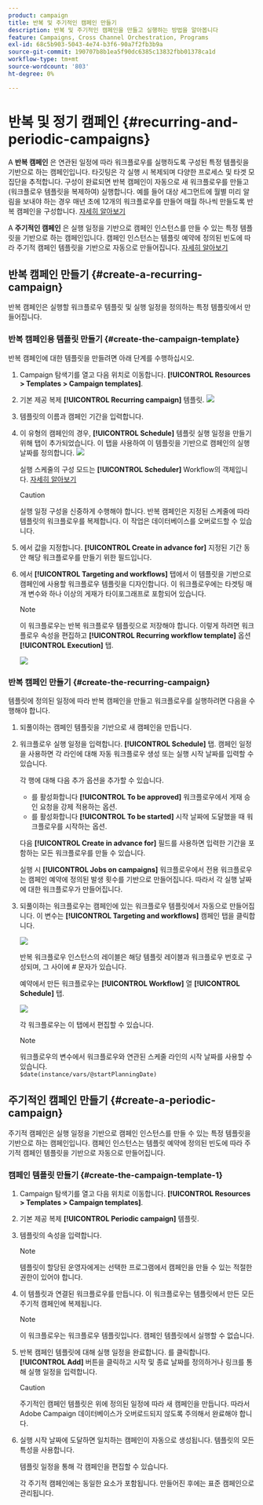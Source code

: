 ```yaml
---
product: campaign
title: 반복 및 주기적인 캠페인 만들기
description: 반복 및 주기적인 캠페인을 만들고 실행하는 방법을 알아봅니다
feature: Campaigns, Cross Channel Orchestration, Programs
exl-id: 68c5b903-5043-4e74-b3f6-90a7f2fb3b9a
source-git-commit: 190707b8b1ea5f90dc6385c13832fbb01378ca1d
workflow-type: tm+mt
source-wordcount: '803'
ht-degree: 0%

---
```


# 반복 및 정기 캠페인 {#recurring-and-periodic-campaigns}

A **반복 캠페인** 은 연관된 일정에 따라 워크플로우를 실행하도록 구성된 특정 템플릿을 기반으로 하는 캠페인입니다. 타깃팅은 각 실행 시 복제되며 다양한 프로세스 및 타겟 모집단을 추적합니다.  구성이 완료되면 반복 캠페인이 자동으로 새 워크플로우를 만들고(워크플로우 템플릿을 복제하여) 실행합니다. 예를 들어 대상 세그먼트에 월별 미리 알림을 보내야 하는 경우 매년 초에 12개의 워크플로우를 만들어 매월 하나씩 만들도록 반복 캠페인을 구성합니다. [자세히 알아보기](#create-a-recurring-campaign)

A **주기적인 캠페인** 은 실행 일정을 기반으로 캠페인 인스턴스를 만들 수 있는 특정 템플릿을 기반으로 하는 캠페인입니다. 캠페인 인스턴스는 템플릿 예약에 정의된 빈도에 따라 주기적 캠페인 템플릿을 기반으로 자동으로 만들어집니다. [자세히 알아보기](#create-a-periodic-campaign)

## 반복 캠페인 만들기 {#create-a-recurring-campaign}

반복 캠페인은 실행할 워크플로우 템플릿 및 실행 일정을 정의하는 특정 템플릿에서 만들어집니다.

### 반복 캠페인용 템플릿 만들기 {#create-the-campaign-template}

반복 캠페인에 대한 템플릿을 만들려면 아래 단계를 수행하십시오.

1. Campaign 탐색기를 열고 다음 위치로 이동합니다. **[!UICONTROL Resources > Templates > Campaign templates]**.
1. 기본 제공 복제 **[!UICONTROL Recurring campaign]** 템플릿.
   ![](assets/recurring-campaign-duplicate.png)
1. 템플릿의 이름과 캠페인 기간을 입력합니다.
1. 이 유형의 캠페인의 경우, **[!UICONTROL Schedule]** 템플릿 실행 일정을 만들기 위해 탭이 추가되었습니다. 이 탭을 사용하여 이 템플릿을 기반으로 캠페인의 실행 날짜를 정의합니다.
   ![](assets/recurring-campaign-schedule.png)

   실행 스케줄의 구성 모드는 **[!UICONTROL Scheduler]** Workflow의 객체입니다. [자세히 알아보기](../workflow/scheduler.md)

   >[!CAUTION]
   >
   >실행 일정 구성을 신중하게 수행해야 합니다. 반복 캠페인은 지정된 스케줄에 따라 템플릿의 워크플로우를 복제합니다. 이 작업은 데이터베이스를 오버로드할 수 있습니다.

1. 에서 값을 지정합니다. **[!UICONTROL Create in advance for]** 지정된 기간 동안 해당 워크플로우를 만들기 위한 필드입니다.
1. 에서 **[!UICONTROL Targeting and workflows]** 탭에서 이 템플릿을 기반으로 캠페인에 사용할 워크플로우 템플릿을 디자인합니다. 이 워크플로우에는 타겟팅 매개 변수와 하나 이상의 게재가 타이포그래프로 포함되어 있습니다.

   >[!NOTE]
   >
   >이 워크플로우는 반복 워크플로우 템플릿으로 저장해야 합니다. 이렇게 하려면 워크플로우 속성을 편집하고 **[!UICONTROL Recurring workflow template]** 옵션 **[!UICONTROL Execution]** 탭.

   ![](assets/recurring-campaign-wf-properties.png)

### 반복 캠페인 만들기 {#create-the-recurring-campaign}

템플릿에 정의된 일정에 따라 반복 캠페인을 만들고 워크플로우를 실행하려면 다음을 수행해야 합니다.

1. 되풀이하는 캠페인 템플릿을 기반으로 새 캠페인을 만듭니다.
1. 워크플로우 실행 일정을 입력합니다. **[!UICONTROL Schedule]** 탭. 캠페인 일정을 사용하면 각 라인에 대해 자동 워크플로우 생성 또는 실행 시작 날짜를 입력할 수 있습니다.

   각 행에 대해 다음 추가 옵션을 추가할 수 있습니다.

   * 를 활성화합니다 **[!UICONTROL To be approved]** 워크플로우에서 게재 승인 요청을 강제 적용하는 옵션.
   * 를 활성화합니다 **[!UICONTROL To be started]** 시작 날짜에 도달했을 때 워크플로우를 시작하는 옵션.

   다음 **[!UICONTROL Create in advance for]** 필드를 사용하면 입력한 기간을 포함하는 모든 워크플로우를 만들 수 있습니다.

   실행 시 **[!UICONTROL Jobs on campaigns]** 워크플로우에서 전용 워크플로우는 캠페인 예약에 정의된 발생 횟수를 기반으로 만들어집니다. 따라서 각 실행 날짜에 대한 워크플로우가 만들어집니다.

1. 되풀이하는 워크플로우는 캠페인에 있는 워크플로우 템플릿에서 자동으로 만들어집니다. 이 변수는 **[!UICONTROL Targeting and workflows]** 캠페인 탭을 클릭합니다.

   ![](assets/recurring-wf-created.png)

   반복 워크플로우 인스턴스의 레이블은 해당 템플릿 레이블과 워크플로우 번호로 구성되며, 그 사이에 # 문자가 있습니다.

   예약에서 만든 워크플로우는 **[!UICONTROL Workflow]** 열 **[!UICONTROL Schedule]** 탭.

   ![](assets/recurring-wf-schedule-executed.png)

   각 워크플로우는 이 탭에서 편집할 수 있습니다.

   >[!NOTE]
   >
   >워크플로우의 변수에서 워크플로우와 연관된 스케줄 라인의 시작 날짜를 사용할 수 있습니다.\
   >`$date(instance/vars/@startPlanningDate)`

## 주기적인 캠페인 만들기 {#create-a-periodic-campaign}

주기적 캠페인은 실행 일정을 기반으로 캠페인 인스턴스를 만들 수 있는 특정 템플릿을 기반으로 하는 캠페인입니다. 캠페인 인스턴스는 템플릿 예약에 정의된 빈도에 따라 주기적 캠페인 템플릿을 기반으로 자동으로 만들어집니다.

### 캠페인 템플릿 만들기 {#create-the-campaign-template-1}

1. Campaign 탐색기를 열고 다음 위치로 이동합니다. **[!UICONTROL Resources > Templates > Campaign templates]**.
1. 기본 제공 복제 **[!UICONTROL Periodic campaign]** 템플릿.
1. 템플릿의 속성을 입력합니다.

   >[!NOTE]
   >
   >템플릿이 할당된 운영자에게는 선택한 프로그램에서 캠페인을 만들 수 있는 적절한 권한이 있어야 합니다.

1. 이 템플릿과 연결된 워크플로우를 만듭니다. 이 워크플로우는 템플릿에서 만든 모든 주기적 캠페인에 복제됩니다.

   >[!NOTE]
   >
   >이 워크플로우는 워크플로우 템플릿입니다. 캠페인 템플릿에서 실행할 수 없습니다.

1. 반복 캠페인 템플릿에 대해 실행 일정을 완료합니다. 를 클릭합니다. **[!UICONTROL Add]** 버튼을 클릭하고 시작 및 종료 날짜를 정의하거나 링크를 통해 실행 일정을 입력합니다.

   >[!CAUTION]
   >
   >주기적인 캠페인 템플릿은 위에 정의된 일정에 따라 새 캠페인을 만듭니다. 따라서 Adobe Campaign 데이터베이스가 오버로드되지 않도록 주의해서 완료해야 합니다.

1. 실행 시작 날짜에 도달하면 일치하는 캠페인이 자동으로 생성됩니다. 템플릿의 모든 특성을 사용합니다.

   템플릿 일정을 통해 각 캠페인을 편집할 수 있습니다.

   각 주기적 캠페인에는 동일한 요소가 포함됩니다. 만들어진 후에는 표준 캠페인으로 관리됩니다.

